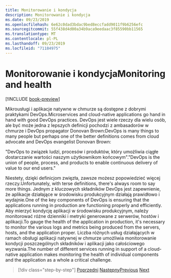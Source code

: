 ```yaml
---
title: Monitorowanie i kondycja
description: Monitorowanie i kondycja
ms.date: 09/23/2019
ms.openlocfilehash: 6e62c0dad3bdac9bed8eccfadd9011f9b6256efc
ms.sourcegitcommit: 55f438d4d00a34b9aca9eedaac3f85590bb11565
ms.translationtype: MT
ms.contentlocale: pl-PL
ms.lasthandoff: 09/23/2019
ms.locfileid: "71184975"
---
```

# <a name="monitoring-and-health"></a><span data-ttu-id="2f388-103">Monitorowanie i kondycja</span><span class="sxs-lookup"><span data-stu-id="2f388-103">Monitoring and health</span></span>

[!INCLUDE [book-preview](../../../includes/book-preview.md)]

<span data-ttu-id="2f388-104">Mikrousługi i aplikacje natywne w chmurze są dostępne z dobrymi praktykami DevOps.</span><span class="sxs-lookup"><span data-stu-id="2f388-104">Microservices and cloud-native applications go hand in hand with good DevOps practices.</span></span> <span data-ttu-id="2f388-105">DevOps jest wiele rzeczy dla wielu osób, ale być może jedna z lepszych definicji pochodzi z ambasadorów w chmurze i DevOps propagator Donovan Brown:</span><span class="sxs-lookup"><span data-stu-id="2f388-105">DevOps is many things to many people but perhaps one of the better definitions comes from cloud advocate and DevOps evangelist Donovan Brown:</span></span> 

<span data-ttu-id="2f388-106">"DevOps to związek ludzi, procesów i produktów, który umożliwia ciągłe dostarczanie wartości naszym użytkownikom końcowym".</span><span class="sxs-lookup"><span data-stu-id="2f388-106">"DevOps is the union of people, process, and products to enable continuous delivery of value to our end users."</span></span>

<span data-ttu-id="2f388-107">Niestety, dzięki definicjom zwięzła, zawsze możesz popowiedzieć więcej rzeczy.</span><span class="sxs-lookup"><span data-stu-id="2f388-107">Unfortunately, with terse definitions, there's always room to say more things.</span></span> <span data-ttu-id="2f388-108">Jednym z kluczowych składników DevOps jest zapewnienie, że aplikacje działające w środowisku produkcyjnym działają prawidłowo i wydajnie.</span><span class="sxs-lookup"><span data-stu-id="2f388-108">One of the key components of DevOps is ensuring that the applications running in production are functioning properly and efficiently.</span></span> <span data-ttu-id="2f388-109">Aby mierzyć kondycję aplikacji w środowisku produkcyjnym, należy monitorować różne dzienniki i metryki generowane z serwerów, hostów i aplikacji.</span><span class="sxs-lookup"><span data-stu-id="2f388-109">To gauge the health of the application in production, it's necessary to monitor the various logs and metrics being produced from the servers, hosts, and the application proper.</span></span> <span data-ttu-id="2f388-110">Liczba różnych usług działających w ramach obsługi aplikacji natywnej w chmurze umożliwia monitorowanie kondycji poszczególnych składników i aplikacji jako całościowego wyzwania.</span><span class="sxs-lookup"><span data-stu-id="2f388-110">The number of different services running in support of a cloud-native application makes monitoring the health of individual components and the application as a whole a critical challenge.</span></span>

>[!div class="step-by-step"]
><span data-ttu-id="2f388-111">[Poprzedni](resilient-communications.md)
>[Następny](observability-patterns.md)</span><span class="sxs-lookup"><span data-stu-id="2f388-111">[Previous](resilient-communications.md)
[Next](observability-patterns.md)</span></span>
